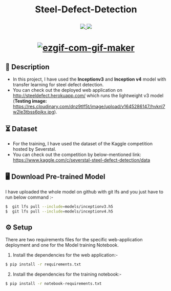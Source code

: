 <h1 align="center">
    <p>Steel-Defect-Detection</p>
</h1>

<p align="center">
    <a href="" alt="License">
        <img src="https://img.shields.io/badge/license-MIT-blue" />
    </a>
    <a href="" alt="Python Version">
        <img src="https://img.shields.io/badge/python-3.6%2C3.7%2C3.8-blue?logo=python" />
    </a>
</p> 

<h1 align="center">
    <a href="https://imgbb.com/"><img src="https://i.ibb.co/KxPjZjW/ezgif-com-gif-maker.gif" alt="ezgif-com-gif-maker" border="0"></a>
</h1>

## 📝 Description
- In this project, I have used the **Inceptionv3** and **Inception v4** model with transfer learning for steel defect detection.
- You can check out the deployed web application on http://steeldefect.herokuapp.com/ which runs the lightweight v3 model (**Testing image:** https://res.cloudinary.com/dnz9tlf5t/image/upload/v1645286147/hvknl7w2le3tbss6pjkx.jpg).

## ⏳ Dataset
- For the training, I have used the dataset of the Kaggle competition hosted by Severstal.
- You can check out the competition by below-mentioned link: https://www.kaggle.com/c/severstal-steel-defect-detection/data

## :desktop_computer: Download Pre-trained Model
I have uploaded the whole model on github with git lfs and you just have to run below command :-
```bash
$  git lfs pull --include=models/inceptionv3.h5
$  git lfs pull --include=models/inceptionv4.h5
```

## :gear: Setup
There are two requirements files for the specific web-application deployment and one for the Model training Notebook.
 
1. Install the dependencies for the web application:-
```bash
$ pip install -r requirements.txt

```
2. Install the dependencies for the training notebook:-
```bash
$ pip install -r notebook-requirements.txt

```

